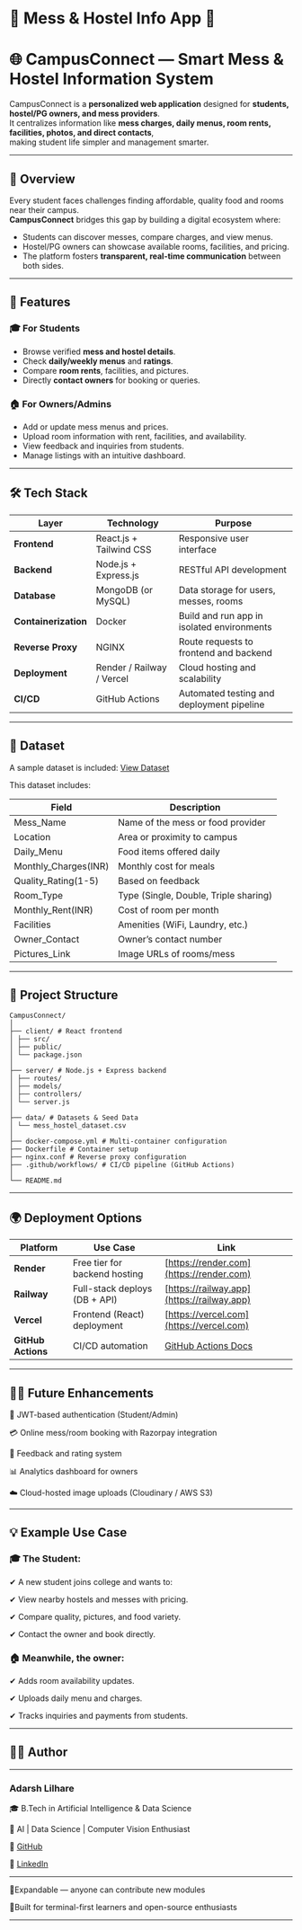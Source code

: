 # 🏫 Mess & Hostel Info App 🍲

# 🌐 CampusConnect — Smart Mess & Hostel Information System 

CampusConnect is a **personalized web application** designed for **students, hostel/PG owners, and mess providers**.  
It centralizes information like **mess charges, daily menus, room rents, facilities, photos, and direct contacts**,  
making student life simpler and management smarter.

---

## 🚀 Overview

Every student faces challenges finding affordable, quality food and rooms near their campus.  
**CampusConnect** bridges this gap by building a digital ecosystem where:

- Students can discover messes, compare charges, and view menus.
- Hostel/PG owners can showcase available rooms, facilities, and pricing.
- The platform fosters **transparent, real-time communication** between both sides.

---
## 🧩 Features

### 🎓 For Students
- Browse verified **mess and hostel details**.
- Check **daily/weekly menus** and **ratings**.
- Compare **room rents**, facilities, and pictures.
- Directly **contact owners** for booking or queries.

### 🏠 For Owners/Admins
- Add or update mess menus and prices.
- Upload room information with rent, facilities, and availability.
- View feedback and inquiries from students.
- Manage listings with an intuitive dashboard.

---

## 🛠️ Tech Stack

| Layer | Technology | Purpose |
|-------|-------------|----------|
| **Frontend** | React.js + Tailwind CSS | Responsive user interface |
| **Backend** | Node.js + Express.js | RESTful API development |
| **Database** | MongoDB (or MySQL) | Data storage for users, messes, rooms |
| **Containerization** | Docker | Build and run app in isolated environments |
| **Reverse Proxy** | NGINX | Route requests to frontend and backend |
| **Deployment** | Render / Railway / Vercel | Cloud hosting and scalability |
| **CI/CD** | GitHub Actions | Automated testing and deployment pipeline |

---

## 📂 Dataset
A sample dataset is included: [View Dataset](https://github.com/AdarshVL/Mess_Hostel_Info_App/blob/main/mess_hostel_dataset.csv)

This dataset includes:

| Field | Description |
|-------|--------------|
| Mess_Name | Name of the mess or food provider |
| Location | Area or proximity to campus |
| Daily_Menu | Food items offered daily |
| Monthly_Charges(INR) | Monthly cost for meals |
| Quality_Rating(1-5) | Based on feedback |
| Room_Type | Type (Single, Double, Triple sharing) |
| Monthly_Rent(INR) | Cost of room per month |
| Facilities | Amenities (WiFi, Laundry, etc.) |
| Owner_Contact | Owner’s contact number |
| Pictures_Link | Image URLs of rooms/mess |

---
## 📂 Project Structure
```
CampusConnect/
│
├── client/ # React frontend
│ ├── src/
│ ├── public/
│ └── package.json
│
├── server/ # Node.js + Express backend
│ ├── routes/
│ ├── models/
│ ├── controllers/
│ └── server.js
│
├── data/ # Datasets & Seed Data
│ └── mess_hostel_dataset.csv
│
├── docker-compose.yml # Multi-container configuration
├── Dockerfile # Container setup
├── nginx.conf # Reverse proxy configuration
├── .github/workflows/ # CI/CD pipeline (GitHub Actions)
│
└── README.md
```
----

## 🌍 Deployment Options

| Platform           | Use Case                      | Link                                                      |
| ------------------ | ----------------------------- | --------------------------------------------------------- |
| **Render**         | Free tier for backend hosting | [https://render.com](https://render.com)                  |
| **Railway**        | Full-stack deploys (DB + API) | [https://railway.app](https://railway.app)                |
| **Vercel**         | Frontend (React) deployment   | [https://vercel.com](https://vercel.com)                  |
| **GitHub Actions** | CI/CD automation              | [GitHub Actions Docs](https://docs.github.com/en/actions) |

---
 
## 👨‍💻 Future Enhancements

🔐 JWT-based authentication (Student/Admin)

💳 Online mess/room booking with Razorpay integration

🧾 Feedback and rating system

📊 Analytics dashboard for owners

☁️ Cloud-hosted image uploads (Cloudinary / AWS S3)

---

## 💡 Example Use Case

### 🎓 The Student:

✔ A new student joins college and wants to:

✔ View nearby hostels and messes with pricing.

✔ Compare quality, pictures, and food variety.

✔ Contact the owner and book directly.

### 🏠 Meanwhile, the owner:

✔ Adds room availability updates.

✔ Uploads daily menu and charges.

✔ Tracks inquiries and payments from students.

---

## 👨‍💻 Author

---
### Adarsh Lilhare 

🎓 B.Tech in Artificial Intelligence & Data Science

💼 AI | Data Science | Computer Vision Enthusiast

🔗 [GitHub](https://github.com/AdarshVL) 

🔗 [LinkedIn](https://www.linkedin.com/in/adarsh-lilhare-b98a91290/)

---

🔹Expandable — anyone can contribute new modules

🔹Built for terminal-first learners and open-source enthusiasts

----
